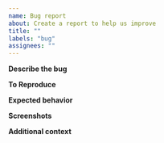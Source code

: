```yaml
---
name: Bug report
about: Create a report to help us improve
title: ""
labels: "bug"
assignees: ""
---
```


**Describe the bug**

<!-- A clear and concise description of what the bug is. -->

**To Reproduce**

<!-- Steps to reproduce the behavior. -->

**Expected behavior**

<!-- A clear and concise description of what you expected to happen. -->

**Screenshots**

<!-- If applicable, add screenshots to help explain your problem. -->

**Additional context**

<!-- Add any other context about the problem here. -->
